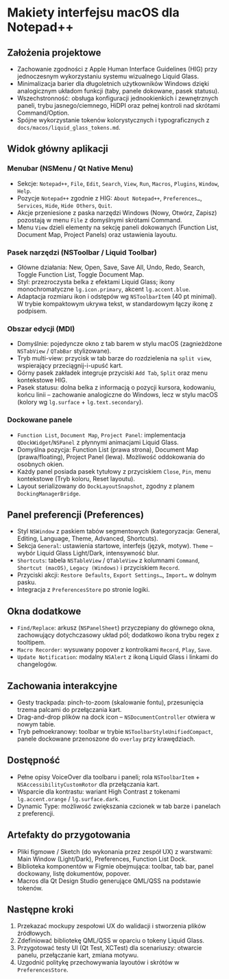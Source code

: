 # Makiety interfejsu macOS dla Notepad++

## Założenia projektowe
- Zachowanie zgodności z Apple Human Interface Guidelines (HIG) przy jednoczesnym wykorzystaniu systemu wizualnego Liquid Glass.
- Minimalizacja barier dla długoletnich użytkowników Windows dzięki analogicznym układom funkcji (taby, panele dokowane, pasek statusu).
- Wszechstronność: obsługa konfiguracji jednookienkich i zewnętrznych paneli, trybu jasnego/ciemnego, HiDPI oraz pełnej kontroli nad skrótami Command/Option.
- Spójne wykorzystanie tokenów kolorystycznych i typograficznych z `docs/macos/liquid_glass_tokens.md`.

## Widok główny aplikacji
### Menubar (NSMenu / Qt Native Menu)
- Sekcje: `Notepad++`, `File`, `Edit`, `Search`, `View`, `Run`, `Macros`, `Plugins`, `Window`, `Help`.
- Pozycje `Notepad++` zgodnie z HIG: `About Notepad++`, `Preferences…`, `Services`, `Hide`, `Hide Others`, `Quit`.
- Akcje przeniesione z paska narzędzi Windows (Nowy, Otwórz, Zapisz) pozostają w menu `File` z domyślnymi skrótami Command.
- Menu `View` dzieli elementy na sekcję paneli dokowanych (Function List, Document Map, Project Panels) oraz ustawienia layoutu.

### Pasek narzędzi (NSToolbar / Liquid Toolbar)
- Główne działania: New, Open, Save, Save All, Undo, Redo, Search, Toggle Function List, Toggle Document Map.
- Styl: przezroczysta belka z efektami Liquid Glass; ikony monochromatyczne `lg.icon.primary`, akcent `lg.accent.blue`.
- Adaptacja rozmiaru ikon i odstępów wg `NSToolbarItem` (40 pt minimal). W trybie kompaktowym ukrywa tekst, w standardowym łączy ikonę z podpisem.

### Obszar edycji (MDI)
- Domyślnie: pojedyncze okno z tab barem w stylu macOS (zagnieżdżone `NSTabView` / `QTabBar` stylizowane).
- Tryb multi-view: przycisk w tab barze do rozdzielenia na `split view`, wspierający przeciągnij-i-upuść kart.
- Górny pasek zakładek integruje przyciski `Add Tab`, `Split` oraz menu kontekstowe HIG.
- Pasek statusu: dolna belka z informacją o pozycji kursora, kodowaniu, końcu linii – zachowanie analogiczne do Windows, lecz w stylu macOS (kolory wg `lg.surface` + `lg.text.secondary`).

### Dockowane panele
- `Function List`, `Document Map`, `Project Panel`: implementacja `QDockWidget`/`NSPanel` z płynnymi animacjami Liquid Glass.
- Domyślna pozycja: Function List (prawa strona), Document Map (prawa/floating), Project Panel (lewa). Możliwość oddokowania do osobnych okien.
- Każdy panel posiada pasek tytułowy z przyciskiem `Close`, `Pin`, menu kontekstowe (Tryb koloru, Reset layoutu).
- Layout serializowany do `DockLayoutSnapshot`, zgodny z planem `DockingManagerBridge`.

## Panel preferencji (Preferences)
- Styl `NSWindow` z paskiem tabów segmentowych (kategoryzacja: General, Editing, Language, Theme, Advanced, Shortcuts).
- Sekcja `General`: ustawienia startowe, interfejs (język, motyw). `Theme` – wybór Liquid Glass Light/Dark, intensywność blur.
- `Shortcuts`: tabela `NSTableView` / `QTableView` z kolumnami `Command`, `Shortcut (macOS)`, `Legacy (Windows)` i przyciskiem `Record`.
- Przyciski akcji: `Restore Defaults`, `Export Settings…`, `Import…` w dolnym pasku.
- Integracja z `PreferencesStore` po stronie logiki.

## Okna dodatkowe
- `Find/Replace`: arkusz (`NSPanelSheet`) przyczepiany do głównego okna, zachowujący dotychczasowy układ pól; dodatkowo ikona trybu regex z tooltipem.
- `Macro Recorder`: wysuwany popover z kontrolkami `Record`, `Play`, `Save`.
- `Update Notification`: modalny `NSAlert` z ikoną Liquid Glass i linkami do changelogów.

## Zachowania interakcyjne
- Gesty trackpada: pinch-to-zoom (skalowanie fontu), przesunięcia trzema palcami do przełączania kart.
- Drag-and-drop plików na dock icon – `NSDocumentController` otwiera w nowym tabie.
- Tryb pełnoekranowy: toolbar w trybie `NSToolbarStyleUnifiedCompact`, panele dockowane przenoszone do `overlay` przy krawędziach.

## Dostępność
- Pełne opisy VoiceOver dla toolbaru i paneli; rola `NSToolbarItem` + `NSAccessibilityCustomRotor` dla przełączania kart.
- Wsparcie dla kontrastu: wariant High Contrast z tokenami `lg.accent.orange` / `lg.surface.dark`.
- Dynamic Type: możliwość zwiększania czcionek w tab barze i panelach z preferencji.

## Artefakty do przygotowania
- Pliki figmowe / Sketch (do wykonania przez zespół UX) z warstwami: Main Window (Light/Dark), Preferences, Function List Dock.
- Biblioteka komponentów w Figmie obejmująca: toolbar, tab bar, panel dockowany, listę dokumentów, popover.
- Macros dla Qt Design Studio generujące QML/QSS na podstawie tokenów.

## Następne kroki
1. Przekazać mockupy zespołowi UX do walidacji i stworzenia plików źródłowych.
2. Zdefiniować bibliotekę QML/QSS w oparciu o tokeny Liquid Glass.
3. Przygotować testy UI (Qt Test, XCTest) dla scenariuszy: otwarcie panelu, przełączanie kart, zmiana motywu.
4. Uzgodnić politykę przechowywania layoutów i skrótów w `PreferencesStore`.
